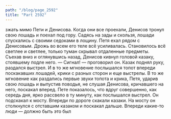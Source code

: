 ```yaml
---
path: "/blog/page_2592"
title: "Part 2592"
---
```


зжать мимо Пети и Денисова. Когда они все проехали, Денисов тронул свою лошадь и поехал под гору. Садясь на зады и скользя, лошади спускались с своими седоками в лощину. Петя ехал рядом с Денисовым. Дрожь во всем его теле всё усиливалась. Становилось всё светлее и светлее, только туман скрывал отдаленные предметы. Съехав вниз и оглянувшись назад, Денисов кивнул головой казаку, стоявшему подле него.
— Сигнал! — проговорил он. Казак поднял руку, раздался выстрел. И в то же мгновение послышался топот впереди поскакавших лошадей, крики с разных сторон и еще выстрелы.
В то же мгновение как раздались первые звуки топота и крика, Петя, ударив свою лошадь и выпустив поводья, не слушая Денисова, кричавшего на него, поскакал вперед. Пете показалось, что вдруг совершенно, как середь дня, ярко рассвело в ту минуту, как послышался выстрел. Он подскакал к мосту. Впереди по дороге скакали казаки. На мосту он столкнулся с отставшим казаком и поскакал дальше. Впереди какие-то люди — должно быть это был
